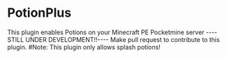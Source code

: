# PotionPlus
This plugin enables Potions on your Minecraft PE Pocketmine server
----STILL UNDER DEVELOPMENT!!----
Make pull request to contribute to this plugin.
#Note: 
This plugin only allows splash potions!
